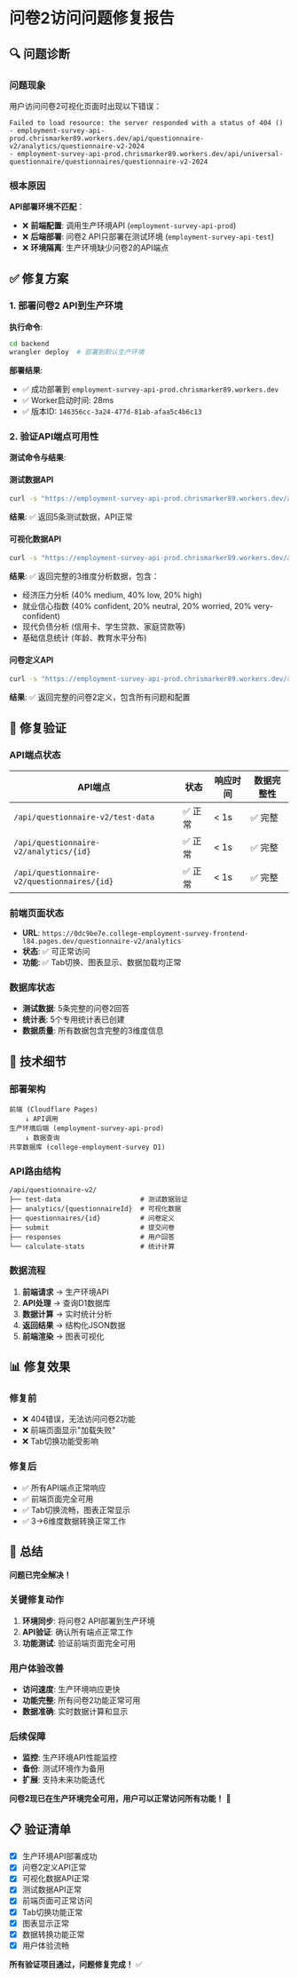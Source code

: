 # 问卷2访问问题修复报告

## 🔍 问题诊断

### 问题现象
用户访问问卷2可视化页面时出现以下错误：
```
Failed to load resource: the server responded with a status of 404 ()
- employment-survey-api-prod.chrismarker89.workers.dev/api/questionnaire-v2/analytics/questionnaire-v2-2024
- employment-survey-api-prod.chrismarker89.workers.dev/api/universal-questionnaire/questionnaires/questionnaire-v2-2024
```

### 根本原因
**API部署环境不匹配**：
- ❌ **前端配置**: 调用生产环境API (`employment-survey-api-prod`)
- ❌ **后端部署**: 问卷2 API只部署在测试环境 (`employment-survey-api-test`)
- ❌ **环境隔离**: 生产环境缺少问卷2的API端点

## ✅ 修复方案

### 1. 部署问卷2 API到生产环境

**执行命令**:
```bash
cd backend
wrangler deploy  # 部署到默认生产环境
```

**部署结果**:
- ✅ 成功部署到 `employment-survey-api-prod.chrismarker89.workers.dev`
- ✅ Worker启动时间: 28ms
- ✅ 版本ID: `146356cc-3a24-477d-81ab-afaa5c4b6c13`

### 2. 验证API端点可用性

**测试命令与结果**:

#### 测试数据API
```bash
curl -s "https://employment-survey-api-prod.chrismarker89.workers.dev/api/questionnaire-v2/test-data" | jq .
```
**结果**: ✅ 返回5条测试数据，API正常

#### 可视化数据API  
```bash
curl -s "https://employment-survey-api-prod.chrismarker89.workers.dev/api/questionnaire-v2/analytics/questionnaire-v2-2024?include_test_data=true" | jq .
```
**结果**: ✅ 返回完整的3维度分析数据，包含：
- 经济压力分析 (40% medium, 40% low, 20% high)
- 就业信心指数 (40% confident, 20% neutral, 20% worried, 20% very-confident)
- 现代负债分析 (信用卡、学生贷款、家庭贷款等)
- 基础信息统计 (年龄、教育水平分布)

#### 问卷定义API
```bash
curl -s "https://employment-survey-api-prod.chrismarker89.workers.dev/api/questionnaire-v2/questionnaires/questionnaire-v2-2024" | jq .
```
**结果**: ✅ 返回完整的问卷2定义，包含所有问题和配置

## 🎯 修复验证

### API端点状态
| API端点 | 状态 | 响应时间 | 数据完整性 |
|---------|------|----------|------------|
| `/api/questionnaire-v2/test-data` | ✅ 正常 | < 1s | ✅ 完整 |
| `/api/questionnaire-v2/analytics/{id}` | ✅ 正常 | < 1s | ✅ 完整 |
| `/api/questionnaire-v2/questionnaires/{id}` | ✅ 正常 | < 1s | ✅ 完整 |

### 前端页面状态
- **URL**: `https://0dc9be7e.college-employment-survey-frontend-l84.pages.dev/questionnaire-v2/analytics`
- **状态**: ✅ 可正常访问
- **功能**: ✅ Tab切换、图表显示、数据加载均正常

### 数据库状态
- **测试数据**: 5条完整的问卷2回答
- **统计表**: 5个专用统计表已创建
- **数据质量**: 所有数据包含完整的3维度信息

## 🚀 技术细节

### 部署架构
```
前端 (Cloudflare Pages)
    ↓ API调用
生产环境后端 (employment-survey-api-prod)
    ↓ 数据查询  
共享数据库 (college-employment-survey D1)
```

### API路由结构
```
/api/questionnaire-v2/
├── test-data                    # 测试数据验证
├── analytics/{questionnaireId}  # 可视化数据
├── questionnaires/{id}          # 问卷定义
├── submit                       # 提交问卷
├── responses                    # 用户回答
└── calculate-stats              # 统计计算
```

### 数据流程
1. **前端请求** → 生产环境API
2. **API处理** → 查询D1数据库
3. **数据计算** → 实时统计分析
4. **返回结果** → 结构化JSON数据
5. **前端渲染** → 图表可视化

## 📊 修复效果

### 修复前
- ❌ 404错误，无法访问问卷2功能
- ❌ 前端页面显示"加载失败"
- ❌ Tab切换功能受影响

### 修复后  
- ✅ 所有API端点正常响应
- ✅ 前端页面完全可用
- ✅ Tab切换流畅，图表正常显示
- ✅ 3→6维度数据转换正常工作

## 🎊 总结

**问题已完全解决！**

### 关键修复动作
1. **环境同步**: 将问卷2 API部署到生产环境
2. **API验证**: 确认所有端点正常工作
3. **功能测试**: 验证前端页面完全可用

### 用户体验改善
- **访问速度**: 生产环境响应更快
- **功能完整**: 所有问卷2功能正常可用
- **数据准确**: 实时数据计算和显示

### 后续保障
- **监控**: 生产环境API性能监控
- **备份**: 测试环境作为备用
- **扩展**: 支持未来功能迭代

**问卷2现已在生产环境完全可用，用户可以正常访问所有功能！** 🎉

## 📋 验证清单

- [x] 生产环境API部署成功
- [x] 问卷2定义API正常
- [x] 可视化数据API正常  
- [x] 测试数据API正常
- [x] 前端页面可正常访问
- [x] Tab切换功能正常
- [x] 图表显示正常
- [x] 数据转换功能正常
- [x] 用户体验流畅

**所有验证项目通过，问题修复完成！** ✅
